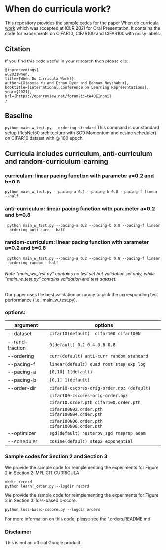 # When do curricula work?
This repository provides the sample codes for the paper 
[When do curricula work](https://openreview.net/forum?id=tW4QEInpni)
which was accepted at ICLR 2021 for Oral Presentation. It contains the code for experiments on CIFAR10, CIFAR100 and CIFAR100 with noisy labels.

## Citation
If you find this code useful in your research then please cite:
```
@inproceedings{
wu2021when,
title={When Do Curricula Work?},
author={Xiaoxia Wu and Ethan Dyer and Behnam Neyshabur},
booktitle={International Conference on Learning Representations},
year={2021},
url={https://openreview.net/forum?id=tW4QEInpni}
}
```

## Baseline
 ```python main_w_test.py --ordering standard```
This command is our standard setup (ResNet50 architecture with SGD Momentum and cosine scheduler) on CIFAR10 dataset with @ 100 epoch.
 
## Curricula includes curriculum, anti-curriculum and random-curriculum learning
### curriculum: linear pacing function with parameter a=0.2 and b=0.8
```python main_w_test.py --pacing-a 0.2 --pacing-b 0.8 --pacing-f linear --half```
### anti-curriculum: linear pacing function with parameter a=0.2 and b=0.8
``` python main_w_test.py --pacing-a 0.2 --pacing-b 0.8 --pacing-f linear --ordering anti-curr --half```
### random-curriculum: linear pacing function with parameter a=0.2 and b=0.8
``` python main_w_test.py --pacing-a 0.2 --pacing-b 0.8 --pacing-f linear --ordering random --half```

###### Note  "main_wo_test.py" contains no test set but validation set only, while "main_w_test.py" contains validation and test dataset. 
Our paper uses the best validation accuracy to pick the corresponding test performance (i.e., main_w_test.py).


### options:
| argument                    | options                                  |
|-----------------------------|------------------------------------------|
| --dataset                   | `cifar10(default)  cifar100 cifar100N`   |
| --rand-fraction             | `0(default) 0.2 0.4 0.6 0.8`             |
| --ordering                  | `curr(default) anti-curr random standard`|
| --pacing-f                  | `linear(default) quad root step exp log` |
| --pacing-a                  | `[0,10] 1(default)`                      |
| --pacing-b                  | `[0,1] 1(default)`                       |
| --order-dir                 | `cifar10-cscores-orig-order.npz (default)`|
|                             | `cifar100-cscores-orig-order.npz`         |
|                             | `cifar10.order.pth cifar100.order.pth ` |
|                             | `cifar100N02.order.pth  cifar100N04.order.pth ` |
|                             | `cifar100N06.order.pth  cifar100N08.order.pth ` |
| --optimizer                 | `sgd(default) nesterov_sgd rmsprop adam` |
| --scheduler                 | `cosine(default) step2 exponential`      |




### Sample codes for Section 2 and Section 3
We provide the sample code for reimplementing the experiments for Figure 2 in Section 2:IMPLICIT CURRICULA 
```
mkdir record
python learnT_order.py --logdir record
```

We provide the sample code for reimplementing the experiments for Figure 3 in Section 3: loss-based c-score. 
```
python loss-based-cscore.py --logdir orders
```
For more information on this code, please see the '.orders/README.md'

### Disclaimer
This is not an official Google product.

